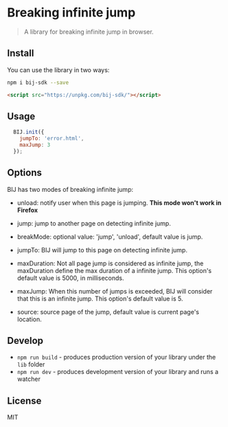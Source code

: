 # Breaking infinite jump

> A library for breaking infinite jump in browser.

## Install

You can use the library in two ways:

```Bash
npm i bij-sdk --save
```

```HTML
<script src="https://unpkg.com/bij-sdk/"></script>
```

## Usage

```JavaScript
  BIJ.init({
    jumpTo: 'error.html',
    maxJump: 3
  });
```

## Options

BIJ has two modes of breaking infinite jump:
 
- unload: notify user when this page is jumping. **This mode won't work in Firefox**
- jump: jump to another page on detecting infinite jump.

- breakMode: optional value: 'jump', 'unload', default value is jump.
- jumpTo: BIJ will jump to this page on detecting infinite jump.
- maxDuration: Not all page jump is considered as infinite jump, the maxDuration define the max duration of a infinite jump. This option's default value is 5000, in milliseconds.
- maxJump: When this number of jumps is exceeded, BIJ will consider that this is an infinite jump. This option's default value is 5.
- source: source page of the jump, default value is current page's location.

## Develop

* `npm run build` - produces production version of your library under the `lib` folder
* `npm run dev` - produces development version of your library and runs a watcher

## License
MIT
